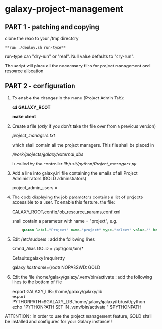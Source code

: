# galaxy-project-management   


## PART 1 - patching and copying

clone the repo to your /tmp directory

    **run ./deploy.sh run-type**

run-type can "dry-run" or "real". Null value defaults to "dry-run". 

The script will place all the neccessary files for project management and resource allocation.


## PART 2 - configuration

1. To enable the changes in the menu (Project Admin Tab):
	
    **cd GALAXY_ROOT** 
	
    **make client**
	
	
2. Create a file (_only_ if you don't take the file over from a previous version)

	_project_managers.txt_
	
	which shall contain all the project managers. This file shall be placed in 
	
    _/work/projects/galaxy/external_dbs_	
	
	is called by the controller _lib/usit/python/Project_managers.py_
	
	
3. Add a line into galaxy.ini file containing the emails of all Project Administrators (GOLD adminstrators)

	project_admin_users = <EMAIL LIST>
	
	
4. The code displaying the job parameters contains a list of projects accessible to a user. To enable this feature. the file: 

	GALAXY_ROOT/config/job_resource_params_conf.xml
	
	shall contain a parameter with name = "project", e.g.  

	```html
		<param label="Project" name="project" type="select" value="" help="Project to assign resource allocation to.">
	```  
	

5. Edit /etc/sudoers : add the following lines  

    Cmnd_Alias GOLD = /opt/gold/bin/*  

    Defaults:galaxy !requiretty  

    galaxy _hostname_=(root) NOPASSWD: GOLD  


6. Edit the file /home/galaxy/galaxy/.venv/bin/activate : add the following lines to the bottom of file

    export GALAXY_LIB=/home/galaxy/galaxy/lib  
    export PYTHONPATH=$GALAXY_LIB:/home/galaxy/galaxy/lib/usit/python  
    echo "PYTHONPATH SET IN .venv/bin/activate " $PYTHONPATH  



ATTENTION : In order to use the project management feature, GOLD shall be installed and configured for your Galaxy instance!!
